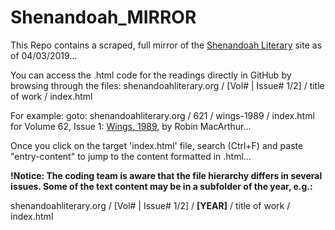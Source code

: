 # Shenandoah_MIRROR

This Repo contains a scraped, full mirror of the [Shenandoah Literary](https://shenandoahliterary.org/) site as of 04/03/2019...

You can access the .html code for the readings directly in GitHub by browsing through the files:
shenandoahliterary.org  /  [Vol# | Issue# 1/2]  /  title of work  /  index.html


For example:
goto: shenandoahliterary.org / 621 / wings-1989 / index.html
for Volume 62, Issue 1: [Wings, 1989](https://shenandoahliterary.org/621/wings-1989/), by Robin MacArthur...

Once you click on the target 'index.html' file, search (Ctrl+F) and paste "entry-content" to jump to the content formatted in .html...



**!Notice: The coding team is aware that the file hierarchy differs in several issues. Some of the text content may be in a subfolder of the year, e.g.:**

shenandoahliterary.org  /  [Vol# | Issue# 1/2]  /  **[YEAR]** /  title of work  /  index.html
